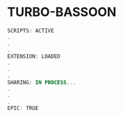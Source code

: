 # TURBO-BASSOON
```powershell
SCRIPTS: ACTIVE
.
.
.
EXTENSION: LOADED
.
.
.
SHARING: IN PROCESS...
.
.
.
EPIC: TRUE
```
